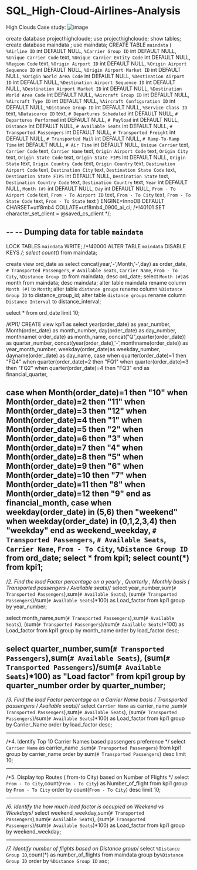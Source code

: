 # SQL_High-Cloud-Airlines-Analysis

High Clouds Case study:
![image](https://github.com/user-attachments/assets/4fc63768-1578-45c4-af47-e598b6244c80)


create database projecthighcloude;
use projecthighcloude;
show tables;
create database maindata ;
use maindata;
CREATE TABLE `maindata` (
  `%Airline ID` int DEFAULT NULL,
  `%Carrier Group ID` int DEFAULT NULL,
  `%Unique Carrier Code` text,
  `%Unique Carrier Entity Code` int DEFAULT NULL,
  `%Region Code` text,
  `%Origin Airport ID` int DEFAULT NULL,
  `%Origin Airport Sequence ID` int DEFAULT NULL,
  `%Origin Airport Market ID` int DEFAULT NULL,
  `%Origin World Area Code` int DEFAULT NULL,
  `%Destination Airport ID` int DEFAULT NULL,
  `%Destination Airport Sequence ID` int DEFAULT NULL,
  `%Destination Airport Market ID` int DEFAULT NULL,
  `%Destination World Area Code` int DEFAULT NULL,
  `%Aircraft Group ID` int DEFAULT NULL,
  `%Aircraft Type ID` int DEFAULT NULL,
  `%Aircraft Configuration ID` int DEFAULT NULL,
  `%Distance Group ID` int DEFAULT NULL,
  `%Service Class ID` text,
  `%Datasource ID` text,
  `# Departures Scheduled` int DEFAULT NULL,
  `# Departures Performed` int DEFAULT NULL,
  `# Payload` int DEFAULT NULL,
  `Distance` int DEFAULT NULL,
  `# Available Seats` int DEFAULT NULL,
  `# Transported Passengers` int DEFAULT NULL,
  `# Transported Freight` int DEFAULT NULL,
  `# Transported Mail` int DEFAULT NULL,
  `# Ramp-To-Ramp Time` int DEFAULT NULL,
  `# Air Time` int DEFAULT NULL,
  `Unique Carrier` text,
  `Carrier Code` text,
  `Carrier Name` text,
  `Origin Airport Code` text,
  `Origin City` text,
  `Origin State Code` text,
  `Origin State FIPS` int DEFAULT NULL,
  `Origin State` text,
  `Origin Country Code` text,
  `Origin Country` text,
  `Destination Airport Code` text,
  `Destination City` text,
  `Destination State Code` text,
  `Destination State FIPS` int DEFAULT NULL,
  `Destination State` text,
  `Destination Country Code` text,
  `Destination Country` text,
  `Year` int DEFAULT NULL,
  `Month (#)` int DEFAULT NULL,
  `Day` int DEFAULT NULL,
  `From - To Airport Code` text,
  `From - To Airport ID` text,
  `From - To City` text,
  `From - To State Code` text,
  `From - To State` text
) ENGINE=InnoDB DEFAULT CHARSET=utf8mb4 COLLATE=utf8mb4_0900_ai_ci;
/*!40101 SET character_set_client = @saved_cs_client */;

--
-- Dumping data for table `maindata`
--

LOCK TABLES `maindata` WRITE;
/*!40000 ALTER TABLE `maindata` DISABLE KEYS */;
select count(*) from maindata;

create view	ord_date as
select
concat(year,'-',Month,'-',day) as order_date,
`# Transported Passengers`,
`# Available Seats`,
`Carrier Name`,
`From - To City`,
`%Distance Group ID`
from maindata;
desc ord_date;
 select `Month (#)`as month from maindata;
 desc maindata;
 alter table maindata rename column `Month (#)` to `Month`;
 alter table `distance groups` rename column `﻿%Distance Group ID` to distance_group_id;
  alter table `distance groups` rename column `Distance Interval` to distance_interval;

select * from ord_date limit 10;

/*KPI1*/
CREATE view kpi1 as 
select year(order_date) as year_number,
Month(order_date) as month_number,
day(order_date) as day_number,
monthname( order_date) as month_name,
concat("Q",quarter(order_date)) as quarter_number,
concat(year(order_date),'-',monthname(order_date)) as year_month_number,
weekday(order_date)as weekday_number,
dayname(order_date) as day_name,
case
when quarter(order_date)=1 then "FQ4"
when quarter(order_date)=2 then "FQ1"
when quarter(order_date)=3 then "FQ2"
when quarter(order_date)=4 then "FQ3"
end as financial_quarter,

case 
when Month(order_date)=1 then "10"
when Month(order_date)=2 then "11"
when Month(order_date)=3 then "12"
when Month(order_date)=4 then "1"
when Month(order_date)=5 then "2"
when Month(order_date)=6 then "3"
when Month(order_date)=7 then "4"
when Month(order_date)=8 then "5"
when Month(order_date)=9 then "6"
when Month(order_date)=10 then "7"
when Month(order_date)=11 then "8"
when Month(order_date)=12 then "9"
end as financial_month,
case
when weekday(order_date) in (5,6) then "weekend"
when weekday(order_date) in (0,1,2,3,4) then "weekday"
end as weekend_weekday,
`# Transported Passengers`,
`# Available Seats`,
`Carrier Name`,
`From - To City`,
`%Distance Group ID`
from ord_date;
select * from kpi1;
select count(*) from kpi1;
------------------------------------------------------------------------------------------------------------------------------------
/*2. Find the load Factor percentage on a yearly , Quarterly , Monthly basis ( Transported passengers / Available seats)*/
select year_number,sum(`# Transported Passengers`),sum(`# Available Seats`),
(sum(`# Transported Passengers`)/sum(`# Available Seats`)*100) as Load_factor
from kpi1 group by year_number;

select month_name,sum(`# Transported Passengers`),sum(`# Available Seats`),
(sum(`# Transported Passengers`)/sum(`# Available Seats`)*100) as Load_factor
from kpi1 group by month_name order by load_factor desc;

select quarter_number,sum(`# Transported Passengers`),sum(`# Available Seats`),
(sum(`# Transported Passengers`)/sum(`# Available Seats`)*100) as "Load factor"
from kpi1 group by quarter_number order by quarter_number;
-----------------------------------------------------------------------------------------------------------

/*3. Find the load Factor percentage on a Carrier Name basis ( Transported passengers / Available seats)*/
select `Carrier Name` as carrier_name ,sum(`# Transported Passengers`),sum(`# Available Seats`),
(sum(`# Transported Passengers`)/sum(`# Available Seats`)*100) as Load_factor
from kpi1 group by Carrier_Name order by load_factor desc;

---------------------------------------------------------------------------------------

/*4. Identify Top 10 Carrier Names based passengers preference */
select  `Carrier Name` as carrier_name ,sum(`# Transported Passengers`)
from kpi1 group by  carrier_name order by sum(`# Transported Passengers`)  desc limit 10;

----------------------------------------------------------------------------------

/*5. Display top Routes ( from-to City) based on Number of Flights */
select `From - To City`,count(`From - To City`) as Number_of_flight from kpi1
group by `From - To City` order by count(`From - To City`) desc limit 10;

-------------------------------------------------------------------------------

/*6. Identify the how much load factor is occupied on Weekend vs Weekdays*/
select weekend_weekday,sum(`# Transported Passengers`),sum(`# Available Seats`),
(sum(`# Transported Passengers`)/sum(`# Available Seats`)*100) as Load_factor
from kpi1 group by weekend_weekday;

---------------------------------------------------------------------------------

/*7. Identify number of flights based on Distance group*/
select `%Distance Group ID`,count(*) as number_of_flights
from maindata
group by`%Distance Group ID`
order by `%Distance Group ID` asc;



